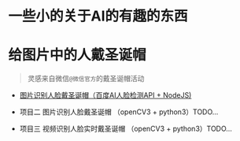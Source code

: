 # 一些小的关于AI的有趣的东西

# 给图片中的人戴圣诞帽

> 灵感来自微信`@微信官方`的戴圣诞帽活动

* [图片识别人脸戴圣诞帽（百度AI人脸检测API + NodeJS)](https://github.com/nodejs-viathink/ai/tree/master/christmas-hat)

* 项目二 图片识别人脸戴圣诞帽 （openCV3 + python3）TODO...

* 项目三 视频识别人脸实时戴圣诞帽 （openCV3 + python3）TODO...
